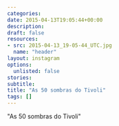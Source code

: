 ```yaml
---
categories:
date: 2015-04-13T19:05:44+00:00
description:
draft: false
resources:
- src: 2015-04-13_19-05-44_UTC.jpg
  name: "header"
layout: instagram
options:
  unlisted: false
stories:
subtitle:
title: "As 50 sombras do Tivoli"
tags: []
---
```


"As 50 sombras do Tivoli"

